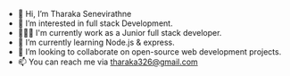 - 👋 Hi, I’m Tharaka Senevirathne
- 👀 I’m interested in full stack Development.
- 👨🏽‍💻 I'm currently work as a Junior full stack developer.
- 🌱 I’m currently learning Node.js & express.
- 💞️ I’m looking to collaborate on open-source web development projects.
- 📫 You can reach me via tharaka326@gmail.com

<!---
Tharaka-98/Tharaka-98 is a ✨ special ✨ repository because its `README.md` (this file) appears on your GitHub profile.
You can click the Preview link to take a look at your changes.
--->
